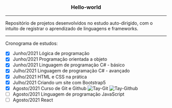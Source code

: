 <h3 align="center"> Hello-world </h3>
<hr>
<p>Repositório de projetos desenvolvidos no estudo auto-dirigido, com o intuito de registrar o aprendizado de linguagens e frameworks.<p>
<hr>

Cronograma de estudos:
- [x] Junho/2021 Lógica de programação
- [x] Junho/2021 Programação orientada a objeto 
- [x] Junho/2021 Linguagem de programação C# - básico
- [x] Julho/2021 Linguagem de programação C# - avançado
- [x] Julho/2021 HTML e CSS na prática
- [x] Julho/2021 Criando um site com Bootstrap5
- [x] Agosto/2021 Curso de Git e Github ![Tay-Git](https://img.shields.io/badge/Git-F05032?style=for-the-badge&logo=git&logoColor=white) ![Tay-Github](https://img.shields.io/badge/GitHub-100000?style=for-the-badge&logo=github&logoColor=white)
- [ ] Agosto/2021 Linguagem de programação JavaScript
- [ ] Agosto/2021 React